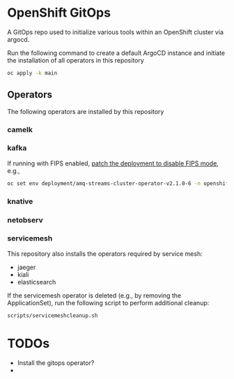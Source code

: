 # OpenShift GitOps

A GitOps repo used to initialize various tools within an OpenShift cluster via argocd.

Run the following command to create a default ArgoCD instance and initiate the installation of all operators in this repository

```bash
oc apply -k main
```
## Operators

The following operators are installed by this repository

### camelk

### kafka

If running with FIPS enabled, [patch the deployment to disable FIPS mode](https://access.redhat.com/documentation/en-us/red_hat_amq_streams/2.1/html/release_notes_for_amq_streams_2.1_on_openshift/enhancements-str), e.g.,
```bash
oc set env deployment/amq-streams-cluster-operator-v2.1.0-6 -n openshift-operators FIPS_MODE=disable
```

### knative

### netobserv

### servicemesh

This repository also installs the operators required by service mesh:

* jaeger
* kiali
* elasticsearch

If the servicemesh operator is deleted (e.g., by removing the ApplicationSet), run the following script to perform additional cleanup:
```bash
scripts/servicemeshcleanup.sh
```


# TODOs

* Install the gitops operator?
* 